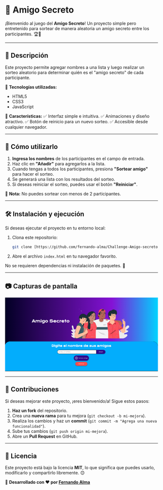 # 🎉 Amigo Secreto

¡Bienvenido al juego del **Amigo Secreto**! Un proyecto simple pero entretenido para sortear de manera aleatoria un amigo secreto entre los participantes. 🏆🎁

---

## 📌 Descripción
Este proyecto permite agregar nombres a una lista y luego realizar un sorteo aleatorio para determinar quién es el "amigo secreto" de cada participante. 

🔹 **Tecnologías utilizadas:**
- HTML5
- CSS3
- JavaScript

🔹 **Características:**
✅ Interfaz simple e intuitiva.
✅ Animaciones y diseño atractivo.
✅ Botón de reinicio para un nuevo sorteo.
✅ Accesible desde cualquier navegador.

---

## 🚀 Cómo utilizarlo
1. **Ingresa los nombres** de los participantes en el campo de entrada.
2. Haz clic en **"Añadir"** para agregarlos a la lista.
3. Cuando tengas a todos los participantes, presiona **"Sortear amigo"** para hacer el sorteo.
4. Se generará una lista con los resultados del sorteo.
5. Si deseas reiniciar el sorteo, puedes usar el botón **"Reiniciar"**.

📌 **Nota:** No puedes sortear con menos de 2 participantes.

---

## 🛠️ Instalación y ejecución
Si deseas ejecutar el proyecto en tu entorno local:


1. Clona este repositorio:
   ```sh
   git clone [https://github.com/fernando-alma/Challenge-Amigo-secreto-ALURA-ONE.git
   ```

2. Abre el archivo `index.html` en tu navegador favorito.

No se requieren dependencias ni instalación de paquetes. 🚀

---

## 📷 Capturas de pantalla

![Captura de pantalla del juego del AMIGO SECRETO](./assets/Captura%20de%20Challenge%20Amigo%20Secreto.png)


---

## 🤝 Contribuciones
Si deseas mejorar este proyecto, ¡eres bienvenido/a! Sigue estos pasos:

1. **Haz un fork** del repositorio.
2. Crea una **nueva rama** para tu mejora (`git checkout -b mi-mejora`).
3. Realiza los cambios y haz un **commit** (`git commit -m "Agrega una nueva funcionalidad"`).
4. Sube tus cambios (`git push origin mi-mejora`).
5. Abre un **Pull Request** en GitHub.

---

## 📄 Licencia
Este proyecto está bajo la licencia **MIT**, lo que significa que puedes usarlo, modificarlo y compartirlo libremente. 😊

📌 **Desarrollado con ❤️ por [Fernando Alma](https://github.com/fernando-alma)**

